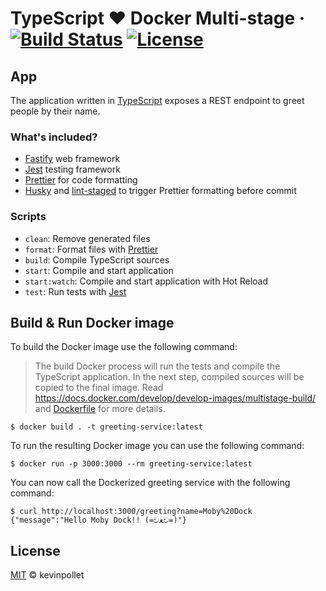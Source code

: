 # TypeScript ❤️ Docker Multi-stage &middot; [![Build Status](https://travis-ci.com/kevinpollet/typescript-multistage-docker.svg?branch=master)](https://travis-ci.com/kevinpollet/typescript-multistage-docker) [![License](https://img.shields.io/badge/license-MIT-blue.svg)](./LICENSE.md)

## App

The application written in [TypeScript](https://www.typescriptlang.org/) exposes a REST endpoint to greet people by their name.

### What's included?

- [Fastify](https://www.fastify.io/) web framework
- [Jest](https://jestjs.io/) testing framework
- [Prettier](https://prettier.io/) for code formatting
- [Husky](https://github.com/typicode/husky#readme) and [lint-staged](https://github.com/okonet/lint-staged) to trigger Prettier formatting before commit

### Scripts

- `clean`: Remove generated files
- `format`: Format files with [Prettier](https://prettier.io/)
- `build`: Compile TypeScript sources
- `start`: Compile and start application
- `start:watch`: Compile and start application with Hot Reload
- `test`: Run tests with [Jest](https://jestjs.io/)

## Build & Run Docker image

To build the Docker image use the following command:

> The build Docker process will run the tests and compile the TypeScript application. In the next step, compiled sources will be copied to the final image. Read https://docs.docker.com/develop/develop-images/multistage-build/ and [Dockerfile](./Dockerfile) for more details.

```shell
$ docker build . -t greeting-service:latest
```

To run the resulting Docker image you can use the following command:

```shell
$ docker run -p 3000:3000 --rm greeting-service:latest
```

You can now call the Dockerized greeting service with the following command:

```shell
$ curl http://localhost:3000/greeting?name=Moby%20Dock
{"message":"Hello Moby Dock!! (=චﻌච=)"}
```

## License

[MIT](./LICENSE.md) © kevinpollet
